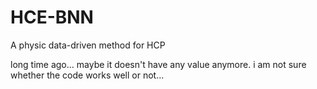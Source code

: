 # HCE-BNN
A physic data-driven method for HCP

long time ago...
maybe it doesn't have any value anymore.
i am not sure whether the code works well or not...
